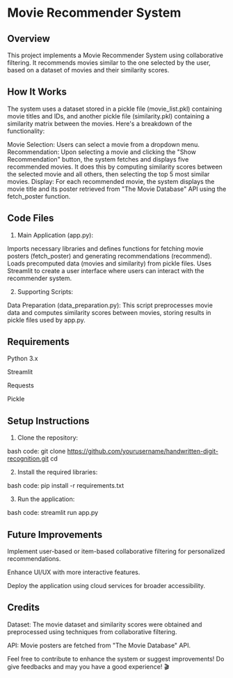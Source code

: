 # Movie Recommender System

## Overview
This project implements a Movie Recommender System using collaborative filtering. It recommends movies similar to the one selected by the user, based on a dataset of movies and their similarity scores.

## How It Works
The system uses a dataset stored in a pickle file (movie_list.pkl) containing movie titles and IDs, and another pickle file (similarity.pkl) containing a similarity matrix between the movies. Here's a breakdown of the functionality:

Movie Selection: Users can select a movie from a dropdown menu.
Recommendation: Upon selecting a movie and clicking the "Show Recommendation" button, the system fetches and displays five recommended movies. It does this by computing similarity scores between the selected movie and all others, then selecting the top 5 most similar movies.
Display: For each recommended movie, the system displays the movie title and its poster retrieved from "The Movie Database" API using the fetch_poster function.

## Code Files

1. Main Application (app.py):

Imports necessary libraries and defines functions for fetching movie posters (fetch_poster) and generating recommendations (recommend).
Loads precomputed data (movies and similarity) from pickle files.
Uses Streamlit to create a user interface where users can interact with the recommender system.

2. Supporting Scripts:

Data Preparation (data_preparation.py): This script preprocesses movie data and computes similarity scores between movies, storing results in pickle files used by app.py.

## Requirements

Python 3.x

Streamlit

Requests

Pickle

## Setup Instructions

1. Clone the repository:

bash code:
git clone https://github.com/yourusername/handwritten-digit-recognition.git
cd

2. Install the required libraries:

bash code:
pip install -r requirements.txt

3. Run the application:

bash code:
streamlit run app.py

## Future Improvements
Implement user-based or item-based collaborative filtering for personalized recommendations.

Enhance UI/UX with more interactive features.

Deploy the application using cloud services for broader accessibility.

## Credits
Dataset: The movie dataset and similarity scores were obtained and preprocessed using techniques from collaborative filtering.

API: Movie posters are fetched from "The Movie Database" API.

Feel free to contribute to enhance the system or suggest improvements! Do give feedbacks and may you have a good experience! 🎬
